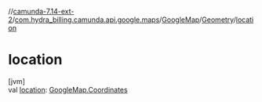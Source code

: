 //[camunda-7.14-ext-2](../../../../index.md)/[com.hydra_billing.camunda.api.google.maps](../../index.md)/[GoogleMap](../index.md)/[Geometry](index.md)/[location](location.md)

# location

[jvm]\
val [location](location.md): [GoogleMap.Coordinates](../-coordinates/index.md)

